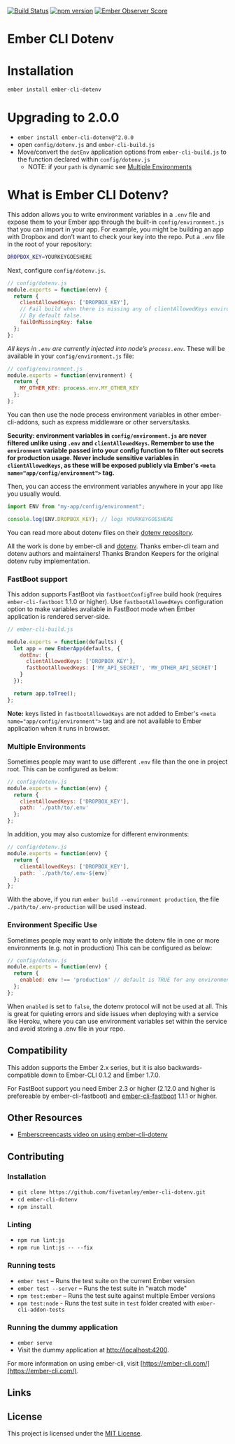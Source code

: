 [![Build Status](https://travis-ci.org/fivetanley/ember-cli-dotenv.svg?branch=master)](https://travis-ci.org/fivetanley/ember-cli-dotenv)
[![npm version](https://badge.fury.io/js/ember-cli-dotenv.svg)](https://badge.fury.io/js/ember-cli-dotenv)
[![Ember Observer Score](https://emberobserver.com/badges/ember-cli-dotenv.svg)](http://emberobserver.com/addons/ember-cli-dotenv)

# Ember CLI Dotenv

# Installation

```bash
ember install ember-cli-dotenv
```

# Upgrading to 2.0.0

* `ember install ember-cli-dotenv@^2.0.0`
* open `config/dotenv.js` and `ember-cli-build.js`
* Move/convert the `dotEnv` application options from `ember-cli-build.js` to the function declared within `config/dotenv.js`
  * NOTE: if your `path` is dynamic see [Multiple Environments](https://github.com/fivetanley/ember-cli-dotenv#multiple-environments)

# What is Ember CLI Dotenv?

This addon allows you to write environment variables in a `.env` file and
expose them to your Ember app through the built-in `config/environment.js`
that you can import in your app. For example, you might be building an
app with Dropbox and don’t want to check your key into the repo. Put a `.env`
file in the root of your repository:

```bash
DROPBOX_KEY=YOURKEYGOESHERE
```

Next, configure `config/dotenv.js`.

```js
// config/dotenv.js
module.exports = function(env) {
  return {
    clientAllowedKeys: ['DROPBOX_KEY'],
    // Fail build when there is missing any of clientAllowedKeys environment variables.
    // By default false.
    failOnMissingKey: false
  };
};
```

*All keys in `.env` are currently injected into node’s `process.env`.*
These will be available in your `config/environment.js` file:

```js
// config/environment.js
module.exports = function(environment) {
  return {
    MY_OTHER_KEY: process.env.MY_OTHER_KEY
  };
};
```

You can then use the node process environment variables in other ember-cli-addons,
such as express middleware or other servers/tasks.

**Security: environment variables in `config/environment.js` are never filtered
unlike using `.env` and `clientAllowedKeys`. Remember to use the `environment`
variable passed into your config function to filter out secrets for production
usage. Never include sensitive variables in `clientAllowedKeys`, as these will
be exposed publicly via Ember's `<meta name="app/config/environment">` tag.**

Then, you can access the environment variables anywhere in your app like
you usually would.

```js
import ENV from "my-app/config/environment";

console.log(ENV.DROPBOX_KEY); // logs YOURKEYGOESHERE
```

You can read more about dotenv files on their [dotenv repository][dotenv].

All the work is done by ember-cli and [dotenv][dotenv]. Thanks ember-cli team and
dotenv authors and maintainers! Thanks Brandon Keepers for the original dotenv
ruby implementation.

### FastBoot support

This addon supports FastBoot via `fastbootConfigTree` build hook (requires `ember-cli-fastboot`
1.1.0 or higher).
Use `fastbootAllowedKeys` configuration option to make variables available in FastBoot mode
when Ember application is rendered server-side.

```javascript
// ember-cli-build.js

module.exports = function(defaults) {
  let app = new EmberApp(defaults, {
    dotEnv: {
      clientAllowedKeys: ['DROPBOX_KEY'],
      fastbootAllowedKeys: ['MY_API_SECRET', 'MY_OTHER_API_SECRET']
    }
  });

  return app.toTree();
};
```
**Note:** keys listed in `fastbootAllowedKeys` are not added to Ember's
`<meta name="app/config/environment">` tag and are not available to Ember application
when it runs in browser.

### Multiple Environments

Sometimes people may want to use different `.env` file than the one in project root.
This can be configured as below:

```js
// config/dotenv.js
module.exports = function(env) {
  return {
    clientAllowedKeys: ['DROPBOX_KEY'],
    path: './path/to/.env'
  };
};
```

In addition, you may also customize for different environments:


```js
// config/dotenv.js
module.exports = function(env) {
  return {
    clientAllowedKeys: ['DROPBOX_KEY'],
    path: `./path/to/.env-${env}`
  };
};
```

With the above, if you run `ember build --environment production`, the file
`./path/to/.env-production` will be used instead.

### Environment Specific Use

Sometimes people may want to only initiate the dotenv file in one or more environments (e.g. not in production)
This can be configured as below:

```js
// config/dotenv.js
module.exports = function(env) {
  return {
    enabled: env !== 'production' // default is TRUE for any environment
  };
};
```

When `enabled` is set to `false`, the dotenv protocol will not be used at all.
This is great for quieting errors and side issues when deploying with a service like Heroku,
 where you can use environment variables set within the service and avoid storing a .env file in your repo.

## Compatibility

This addon supports the Ember 2.x series, but it is also backwards-compatible down to Ember-CLI 0.1.2 and Ember 1.7.0.

For FastBoot support you need Ember 2.3 or higher (2.12.0 and higher is prefereable by ember-cli-fastboot)
and [ember-cli-fastboot](https://github.com/ember-fastboot/ember-cli-fastboot) 1.1.1 or higher.

## Other Resources

* [Emberscreencasts video on using ember-cli-dotenv](https://www.emberscreencasts.com/posts/52-dotenv)


Contributing
------------------------------------------------------------------------------

### Installation

* `git clone https://github.com/fivetanley/ember-cli-dotenv.git`
* `cd ember-cli-dotenv`
* `npm install`

### Linting

* `npm run lint:js`
* `npm run lint:js -- --fix`


### Running tests

* `ember test` – Runs the test suite on the current Ember version
* `ember test --server` – Runs the test suite in "watch mode"
* `npm test:ember` – Runs the test suite against multiple Ember versions
* `npm test:node` - Runs the test suite in `test` folder created with `ember-cli-addon-tests`

### Running the dummy application

* `ember serve`
* Visit the dummy application at [http://localhost:4200](http://localhost:4200).

For more information on using ember-cli, visit [https://ember-cli.com/](https://ember-cli.com/).


Links
------------------------------------------------------------------------------

[dotenv]: https://github.com/motdotla/dotenv


License
------------------------------------------------------------------------------

This project is licensed under the [MIT License](LICENSE.md).
